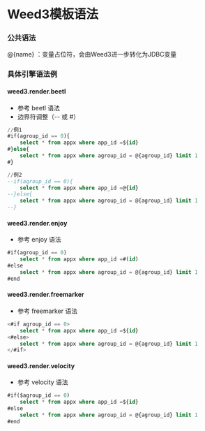 # Weed3模板语法

### 公共语法
@{name} ：变量占位符，会由Weed3进一步转化为JDBC变量

### 具体引擎语法例

#### weed3.render.beetl
* 参考 beetl 语法
* 边界符调整（-- 或 #）
```sql
//例1
#if(agroup_id == 0){
    select * from appx where app_id =${id}
#}else{
    select * from appx where agroup_id = @{agroup_id} limit 1
#}

//例2
--if(agroup_id == 0){
    select * from appx where app_id =@{id}
--}else{
    select * from appx where agroup_id = @{agroup_id} limit 1
--}
```

#### weed3.render.enjoy
* 参考 enjoy 语法
```sql
#if(agroup_id == 0)
    select * from appx where app_id =#(id)
#else
    select * from appx where agroup_id = @{agroup_id} limit 1
#end
```

#### weed3.render.freemarker
* 参考 freemarker 语法
```sql
<#if agroup_id == 0>
    select * from appx where app_id =${id}
<#else>
    select * from appx where agroup_id = @{agroup_id} limit 1
</#if>
```


#### weed3.render.velocity
* 参考 velocity 语法
```sql
#if($agroup_id == 0)
    select * from appx where app_id =${id}
#else
    select * from appx where agroup_id = @{agroup_id} limit 1
#end
```
